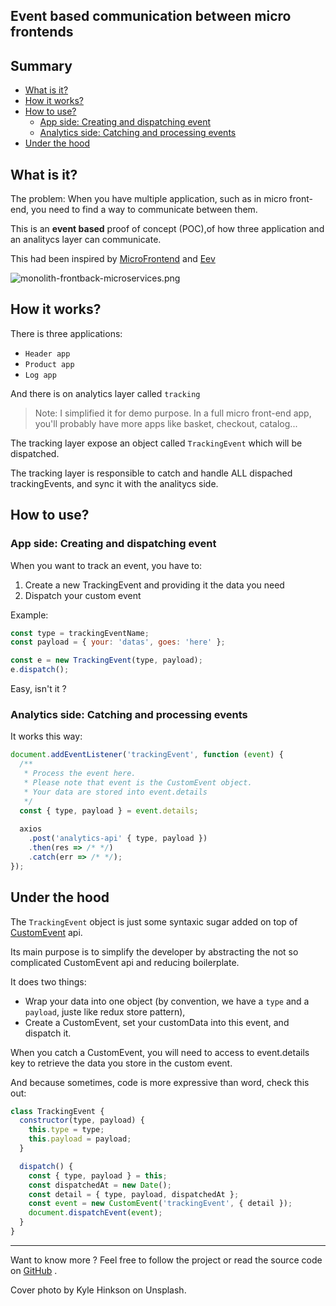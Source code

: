 ## Event based communication between micro frontends

## Summary

- [What is it?](#what-is-it)
- [How it works?](#how-it-works)
- [How to use?](#how-to-use)
  * [App side: Creating and dispatching event](#app-side-creating-and-dispatching-event)
  * [Analytics side: Catching and processing events](#analytics-side-catching-and-processing-events)
- [Under the hood](#under-the-hood)

## What is it?

The problem: When you have multiple application, such as in micro front-end, you need to find a way to communicate between them.

This is an **event based** proof of concept (POC),of how three application and an analitycs layer can communicate.

This had been inspired by [MicroFrontend](https://micro-frontends.org/) and [Eev](https://github.com/chrisdavies/eev)

![monolith-frontback-microservices.png](https://cdn.hashnode.com/res/hashnode/image/upload/v1572258097832/HKKluEQ7n.png)

## How it works?

There is three applications:
- `Header app`
- `Product app`
- `Log app`

And there is on analytics layer called `tracking`

> Note: I simplified it for demo purpose. In a full micro front-end app, you'll probably have more apps like basket, checkout, catalog...

The tracking layer expose an object called `TrackingEvent` which will be dispatched.

The tracking layer is responsible to catch and handle ALL dispached trackingEvents, and sync it with the analitycs side.


## How to use?

### App side: Creating and dispatching event

When you want to track an event, you have to:
1. Create a new TrackingEvent and providing it the data you need
2. Dispatch your custom event

Example:

```js
const type = trackingEventName;
const payload = { your: 'datas', goes: 'here' };

const e = new TrackingEvent(type, payload);
e.dispatch();
```

Easy, isn't it ?

### Analytics side: Catching and processing events

It works this way:

```js
document.addEventListener('trackingEvent', function (event) {
  /**
   * Process the event here.
   * Please note that event is the CustomEvent object.
   * Your data are stored into event.details
   */
  const { type, payload } = event.details;
  
  axios
    .post('analytics-api' { type, payload })
    .then(res => /* */)
    .catch(err => /* */);
});
```

## Under the hood

The `TrackingEvent` object is just some syntaxic sugar added on top of [CustomEvent](https://developer.mozilla.org/en-US/docs/Web/Guide/Events/Creating_and_triggering_events#Adding_custom_data_%E2%80%93_CustomEvent()) api.

Its main purpose is to simplify the developer by abstracting the not so complicated CustomEvent api and reducing boilerplate.

It does two things:

- Wrap your data into one object (by convention, we have a `type` and a `payload`, juste like redux store pattern),
- Create a CustomEvent, set your customData into this event, and dispatch it.


When you catch a CustomEvent, you will need to access to event.details key to retrieve the data you store in the custom event.

And because sometimes, code is more expressive than word, check this out:

```js
class TrackingEvent {
  constructor(type, payload) {
    this.type = type;
    this.payload = payload;
  }

  dispatch() {
    const { type, payload } = this;
    const dispatchedAt = new Date();
    const detail = { type, payload, dispatchedAt };
    const event = new CustomEvent('trackingEvent', { detail });
    document.dispatchEvent(event);
  }
}
```

---

Want to know more ? Feel free to follow the project or read the source code on [GitHub](https://github.com/doliG/poc_events) .

Cover photo by Kyle Hinkson on Unsplash.